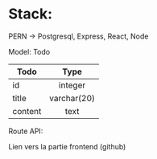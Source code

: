 # Stack:

PERN -> Postgresql, Express, React, Node

Model: Todo

| Todo    |    Type     |
| ------- | :---------: |
| id      |   integer   |
| title   | varchar(20) |
| content |    text     |

Route API:

Lien vers la partie frontend (github)
